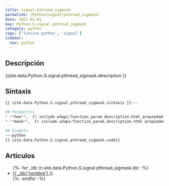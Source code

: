 ```yaml
---
title: signal.pthread_sigmask
permalink: /Python/signal/pthread_sigmask/
date: 2021-01-01
key: Python.S.signal.pthread_sigmask
category: python
tags: ['funcion python', 'signal']
sidebar: 
  nav: python
---
```


## Descripción
{{site.data.Python.S.signal.pthread_sigmask.description }}

## Sintaxis
~~~python
{{ site.data.Python.S.signal.pthread_sigmask.sintaxis }}~~~

## Parámetros
* **how**,  {% include w3api/function_param_description.html propiedad=site.data.Python.S.signal.pthread_sigmask valor="how" %}
* **mask**,  {% include w3api/function_param_description.html propiedad=site.data.Python.S.signal.pthread_sigmask valor="mask" %}

## Ejemplo
~~~python
{{ site.data.Python.S.signal.pthread_sigmask.code}}
~~~

## Artículos
<ul>
{%- for _ldc in site.data.Python.S.signal.pthread_sigmask.ldc -%}
   <li>
       <a href="{{_ldc['url'] }}">{{ _ldc['nombre'] }}</a>
   </li>
{%- endfor -%}
</ul>
